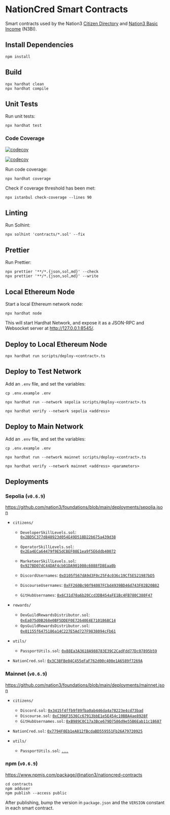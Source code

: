# NationCred Smart Contracts

Smart contracts used by the Nation3 [Citizen Directory](https://github.com/nation3/citizen-directory) and [Nation3 Basic Income](https://github.com/nation3/n3bi) (N3BI).

## Install Dependencies

```
npm install
```

## Build

```
npx hardhat clean
npx hardhat compile
```

## Unit Tests

Run unit tests:

```
npx hardhat test
```

### Code Coverage

[![codecov](https://codecov.io/gh/nation3/nationcred-contracts/branch/main/graph/badge.svg)](https://codecov.io/gh/nation3/nationcred-contracts)

[![codecov](https://codecov.io/gh/nation3/nationcred-contracts/graphs/icicle.svg?token=QTWCMDDWWY)](https://codecov.io/gh/nation3/nationcred-contracts)

Run code coverage:

```
npx hardhat coverage
```

Check if coverage threshold has been met:

```
npx istanbul check-coverage --lines 90
```

## Linting

Run Solhint:

```
npx solhint 'contracts/*.sol' --fix
```

## Prettier

Run Prettier:

```
npx prettier '**/*.{json,sol,md}' --check
npx prettier '**/*.{json,sol,md}' --write
```

## Local Ethereum Node

Start a local Ethereum network node:

```
npx hardhat node
```

This will start Hardhat Network, and expose it as a JSON-RPC and Websocket server at http://127.0.0.1:8545/.

## Deploy to Local Ethereum Node

```
npx hardhat run scripts/deploy-<contract>.ts
```

## Deploy to Test Network

Add an `.env` file, and set the variables:

```
cp .env.example .env
```

```
npx hardhat run --network sepolia scripts/deploy-<contract>.ts
```

```
npx hardhat verify --network sepolia <address>
```

## Deploy to Main Network

Add an `.env` file, and set the variables:

```
cp .env.example .env
```

```
npx hardhat run --network mainnet scripts/deploy-<contract>.ts
```

```
npx hardhat verify --network mainnet <address> <parameters>
```

## Deployments

### Sepolia (`v0.6.9`)

https://github.com/nation3/foundations/blob/main/deployments/sepolia.json

- `citizens/`

  - `DeveloperSkillLevels.sol`: [`0x2BD5C377d848923d054E49D518D22b675a439d38`](https://sepolia.etherscan.io/address/0x2BD5C377d848923d054E49D518D22b675a439d38)
  - `OperatorSkillLevels.sol`: [`0x2Ea4ECa64479f9E5dCBEF08E1ea9f5E6ddb40072`](https://sepolia.etherscan.io/address/0x2Ea4ECa64479f9E5dCBEF08E1ea9f5E6ddb40072)
  - `MarketeerSkillLevels.sol`: [`0x927BD07dC44DAF4cb01DA901008c6088fD8Eaa0b`](https://sepolia.etherscan.io/address/0x927BD07dC44DAF4cb01DA901008c6088fD8Eaa0b)

  - `DiscordUsernames`: [`0xD105f567dA9d3F0c25F4c036c19Cf5E521987bD5`](https://sepolia.etherscan.io/address/0xD105f567dA9d3F0c25F4c036c19Cf5E521987bD5)
  - `DiscourseUsernames`: [`0xFF260Bc90f94087FCbd4939BD46d743F02B20B82`](https://sepolia.etherscan.io/address/0xFF260Bc90f94087FCbd4939BD46d743F02B20B82)
  - `GitHubUsernames`: [`0x6C31d70a6b20Ccd3DB454aFE1Bc4FB780C380F47`](https://sepolia.etherscan.io/address/0x6C31d70a6b20Ccd3DB454aFE1Bc4FB780C380F47)

- `rewards/`

  - `DevGuildRewardsDistributor.sol`: [`0xEa075d0B268e0BF5DDEF0E72640E4E7101868C14`](https://sepolia.etherscan.io/address/0xEa075d0B268e0BF5DDEF0E72640E4E7101868C14)
  - `OpsGuildRewardsDistributor.sol`: [`0x01155f6475186a14C227E5Ad727F9838094cFb61`](https://sepolia.etherscan.io/address/0x01155f6475186a14C227E5Ad727F9838094cFb61)

- `utils/`

  - `PassportUtils.sol`: [`0x88Ea3A3618A988783E39C2CadFdd77Dc07895b59`](https://sepolia.etherscan.io/address/0x88Ea3A3618A988783E39C2CadFdd77Dc07895b59)

- `NationCred.sol`: [`0x3C38FBe04C455eFaF762d00c400e1A6589f7269A`](https://sepolia.etherscan.io/address/0x3C38FBe04C455eFaF762d00c400e1A6589f7269A)

### Mainnet (`v0.6.9`)

https://github.com/nation3/foundations/blob/main/deployments/mainnet.json

- `citizens/`

  - `Discord.sol`: [`0x3415f4ffb9f89fba0ab446da4a78223e4cd73bad`](https://sepolia.etherscan.io/address/0x3415f4ffb9f89fba0ab446da4a78223e4cd73bad)
  - `Discourse.sol`: [`0xC396F3536Cc67913bbE1e5E454c10BBA4ae8928F`](https://sepolia.etherscan.io/address/0xC396F3536Cc67913bbE1e5E454c10BBA4ae8928F)
  - `GitHubUsernames.sol`: [`0xB989C0C17a3Bce679D7586d9e55B6Eab11c18687`](https://sepolia.etherscan.io/address/0xB989C0C17a3Bce679D7586d9e55B6Eab11c18687)

- `NationCred.sol`: [`0x7794F0Eb1eA812fBcdaBD559551Fb26A79720925`](https://etherscan.io/address/0x7794F0Eb1eA812fBcdaBD559551Fb26A79720925)

- `utils/`

  - `PassportUtils.sol`: [`...`](https://sepolia.etherscan.io/address/...)

### npm (`v0.6.9`)

https://www.npmjs.com/package/@nation3/nationcred-contracts

```
cd contracts
npm adduser
npm publish --access public
```

After publishing, bump the version in `package.json` and the `VERSION` constant in each smart contract.

